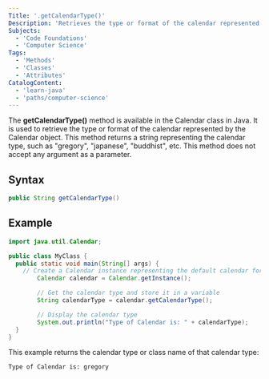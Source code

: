 ```yaml
---
Title: '.getCalendarType()'
Description: 'Retrieves the type or format of the calendar represented by the Calendar object, returns a string representing the calendar type'
Subjects:
  - 'Code Foundations'
  - 'Computer Science'
Tags:
  - 'Methods'
  - 'Classes'
  - 'Attributes'
CatalogContent:
  - 'learn-java'
  - 'paths/computer-science'
---
```


The **getCalendarType()** method is available in the Calendar class in Java. It is used to retrieve the type or format of the calendar represented by the Calendar object. This method returns a string representing the calendar type, such as "gregory", "japanese", "buddhist", etc. This method does not accept any argument as a parameter.

## Syntax

```java
public String getCalendarType()
```

## Example

```java
import java.util.Calendar;

public class MyClass {
  public static void main(String[] args) {
    // Create a Calendar instance representing the default calendar for the current locale
        Calendar calendar = Calendar.getInstance();

        // Get the calendar type and store it in a variable
        String calendarType = calendar.getCalendarType();

        // Display the calendar type
        System.out.println("Type of Calendar is: " + calendarType);
  }
}
```

This example returns the calendar type or class name of that calendar type:

```shell
Type of Calendar is: gregory
```
